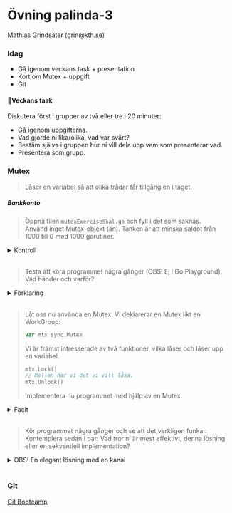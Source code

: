 # **Övning palinda-3**
Mathias Grindsäter (grin@kth.se)

### **Idag**
* Gå igenom veckans task + presentation
* Kort om Mutex + uppgift
* Git

#### 💬**Veckans task**

Diskutera först i grupper av två eller tre i 20 minuter:
* Gå igenom uppgifterna.
* Vad gjorde ni lika/olika, vad var svårt?
* Bestäm själva i gruppen hur ni vill dela upp vem som presenterar vad.
* Presentera som grupp.

### **Mutex**
> Låser en variabel så att olika trådar får tillgång en i taget.

##### **Bankkonto**
> Öppna filen `mutexExerciseSkal.go` och fyll i det som saknas.\
> Använd inget Mutex-objekt (än). Tanken är att minska
> saldot från 1000 till 0 med 1000 gorutiner.


<details>
<summary>Kontroll</summary>
<br>

```go
func incrementBalance(s *bankAccount, wg *sync.WaitGroup) {
    (*s).balance = (*s).balance - 1
    wg.Done()
}

/*
 * For each Goroutine we want to decrement the balance
 * by 1.
 */
func main() {
    numOfGoroutines := 1000
    myAccount := bankAccount{"Handelsbanken", 1000}
    var w sync.WaitGroup
    for i := 0; i < numOfGoroutines; i++ {
        w.Add(1)
        go incrementBalance(&myAccount, &w)
    }
    w.Wait()
    fmt.Println(myAccount.balance)
}
```
</details>
<br>

>Testa att köra programmet några gånger (OBS! Ej i Go Playground). Vad händer och varför?

<details>
<summary>Förklaring</summary>
<br>

>Vi får olika slutsaldon vid varje körning. Detta eftersom
> gorutinerna inte väntar på varandra.

</details>
<br>

> Låt oss nu använda en Mutex.
> Vi deklarerar en Mutex likt en WorkGroup:
>```go
>var mtx sync.Mutex
>```
>Vi är främst intresserade av två funktioner, vilka låser och låser upp
> en variabel.
> ```go
> mtx.Lock()
> // Mellan har vi det vi vill låsa.
> mtx.Unlock()
>```
>Implementera nu programmet med hjälp av en Mutex.

<details>
<summary>Facit</summary>
<br>

```go
func incrementBalance(s *bankAccount, wg *sync.WaitGroup, mtx *sync.Mutex) {
	mtx.Lock()
	(*s).balance = (*s).balance - 1
	mtx.Unlock()
	wg.Done()
}

/*
* For each Goroutine we want to decrement the balance
* by 1.
 */
func main() {
	numOfGoroutines := 1000
	myAccount := bankAccount{"Handelsbanken", 1000}
	var w sync.WaitGroup
	var m sync.Mutex
	for i := 0; i < numOfGoroutines; i++ {
		w.Add(1)
		go incrementBalance(&myAccount, &w, &m)
	}
	w.Wait()
	fmt.Println(myAccount.balance)
}

```
</details>
<br>

>Kör programmet några gånger och se att det verkligen funkar.
>Kontemplera sedan i par: Vad tror ni är mest effektivt, denna lösning eller 
>en sekventiell implementation?

<details>
<summary>OBS! En elegant lösning med en kanal</summary>
<br>

```go
func incrementBalance(s *bankAccount, wg *sync.WaitGroup, blockingCh chan bool) {
	blockingCh <- true
	(*s).balance = (*s).balance - 1
	<- blockingCh
	wg.Done()
}

func main() {
	numOfGoroutines := 1000
	myAccount := bankAccount{"Handelsbanken", 1000}
	var w sync.WaitGroup
	blockingCh := make(chan bool, 1)
	for i := 0; i < numOfGoroutines; i++ {
		w.Add(1)
		go incrementBalance(&myAccount, &w, blockingCh)
	}
	w.Wait()
	fmt.Println(myAccount.balance)

}
```
</details>
<br>

### **Git**
[Git Bootcamp](https://github.com/eeegl/inda22-uppgifter/tree/main/palinda-3)



